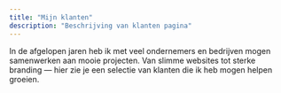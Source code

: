 ```yaml
---
title: "Mijn klanten"
description: "Beschrijving van klanten pagina"
---
```


In de afgelopen jaren heb ik met veel ondernemers en bedrijven mogen samenwerken aan mooie projecten. Van slimme websites tot sterke branding — hier zie je een selectie van klanten die ik heb mogen helpen groeien.